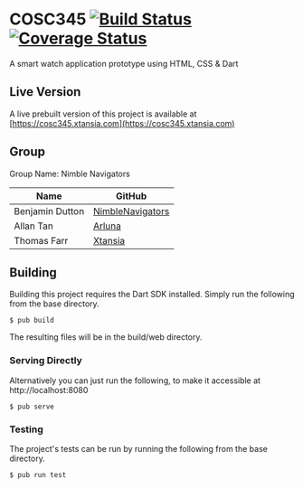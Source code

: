 COSC345 [![Build Status](https://travis-ci.org/NimbleNavigatorsCOSC/COSC345.svg?branch=master)](https://travis-ci.org/NimbleNavigatorsCOSC/COSC345) [![Coverage Status](https://coveralls.io/repos/github/NimbleNavigatorsCOSC/COSC345/badge.svg?branch=master)](https://coveralls.io/github/NimbleNavigatorsCOSC/COSC345?branch=master)
========================
A smart watch application prototype using HTML, CSS &amp; Dart

Live Version
------------
A live prebuilt version of this project is available at [https://cosc345.xtansia.com](https://cosc345.xtansia.com)

Group
-----
Group Name: Nimble Navigators

| Name            | GitHub                                                  |
| --------------- | ------------------------------------------------------- |
| Benjamin Dutton | [NimbleNavigators](https://github.com/NimbleNavigators) |
| Allan Tan       | [Arluna](https://github.com/Arluna)                     |
| Thomas Farr     | [Xtansia](https://github.com/Xtansia)                   |

Building
--------
Building this project requires the Dart SDK installed.
Simply run the following from the base directory.

    $ pub build

The resulting files will be in the build/web directory.

### Serving Directly
Alternatively you can just run the following, to make it accessible at http://localhost:8080

    $ pub serve

### Testing
The project's tests can be run by running the following from the base directory.

    $ pub run test